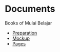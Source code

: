 # Documents
Books of Mulai Belajar

* [Preparation](https://mulaibelajar.gitbooks.io/preparation/)
* [Mockup](https://mulaibelajar.gitbooks.io/mockup/)
* [Pages](https://mulaibelajar.gitbooks.io/mockup/)
